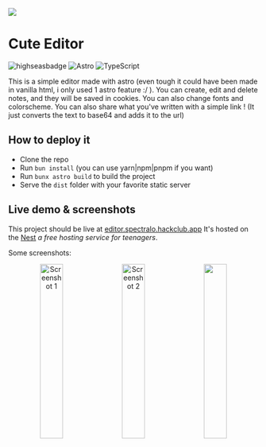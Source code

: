 ![](https://cloud-ktzldjw6j-hack-club-bot.vercel.app/0frame_1.png)

# Cute Editor

![highseasbadge](https://img.shields.io/badge/made%20for%20high%20seas-FEC2FB?style=for-the-badge&logo=hackclub&logoColor=1C4188)
![Astro](https://img.shields.io/badge/astro-%232C2052.svg?style=for-the-badge&logo=astro&logoColor=white)
![TypeScript](https://img.shields.io/badge/typescript-%23007ACC.svg?style=for-the-badge&logo=typescript&logoColor=white)

This is a simple editor made with astro (even tough it could have been made in vanilla html, i only used 1 astro feature :/ ).
You can create, edit and delete notes, and they will be saved in cookies. You can also change fonts and colorscheme.
You can also share what you've written with a simple link ! (It just converts the text to base64 and adds it to the url)

## How to deploy it

- Clone the repo
- Run `bun install` (you can use yarn|npm|pnpm if you want)
- Run `bunx astro build` to build the project
- Serve the `dist` folder with your favorite static server

## Live demo & screenshots

This project should be live at [editor.spectralo.hackclub.app](https://editor.spectralo.hackclub.app)
It's hosted on the [Nest](https://hackclub.app) *a free hosting service for teenagers*.

Some screenshots:

<p align="center">
  <img src="https://cloud-ju1wm33pt-hack-club-bot.vercel.app/0image.png" alt="Screenshot 1" width="30%" style="display: inline-block; margin-right: 10px;" />
  <img src="https://cloud-2vhd95aym-hack-club-bot.vercel.app/0image.png" alt="Screenshot 2" width="30%" style="display: inline-block; margin-right: 10px;" />
  <img src="https://cloud-iq2j2zwhr-hack-club-bot.vercel.app/0image.png" width="30%" style="display: inline-block;" />
</p>
